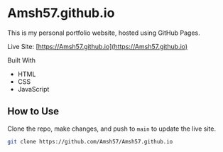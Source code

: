 
# Amsh57.github.io

This is my personal portfolio website, hosted using GitHub Pages.

 Live Site:
 [https://Amsh57.github.io](https://Amsh57.github.io)

 Built With
- HTML
- CSS
- JavaScript

## How to Use
Clone the repo, make changes, and push to `main` to update the live site.

```bash
git clone https://github.com/Amsh57/Amsh57.github.io
